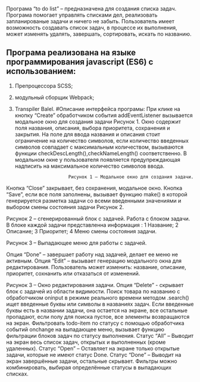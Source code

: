 Програма “to do list” – предназначена для создания списка задач. Програма помогает управлять списками дел, 
реализовать запланированые задачи и ничего не забыть.
Пользователь имеет возможность создавать список задач, в процессе их  выполнения, может изменять удалять, 
завершать, сортировать, искать по названию.
## Програма реализована на языке программирования javascript (ES6) c использованием:
1)	Препроцессора  SCSS;
2)	модульный сборщик Webpack;
3)	Transpiler Balel.
#Описание интерфейса програмы:
При клике на кнопку  “Create” обработчиком события addEventListener вызывается модальное окно  для создания 
задачи Рисунок 1. Окно содержит поля названия, описания, выбора приоритета, сохранения и закрытия. На поле для ввода названия
и описания стоит ограничение на количество символов, если количество введенных символов совпадает с максимальным количеством,
вызываются  функции checkDescLength(),checkNameLength() соответственно. В модальном окне у пользователя появляется предупреждающая 
надписить на максимальное количество символов ввода.                                                 
 
                            Рисунок 1 – Модальное окно для создания задачи.

Кнопка “Close” закрывает, без сохранения, модальное окно.
Кнопка “Save”, если все поля заполнены, вызывает функцию make() в которой генерируется разметка задачи со
всеми введенными значениями  и выбором смены состояния задачи Рисунок 2.  
 
  Рисунок 2 – сгенерированный блок с задачей.
Работа с блоком задачи.
В блоке каждой задачи представленна информация :
1 Название;
2 Описание;
3 Приоритет;
4 Меню смены состояния задачи.
 
Рисунок 3 – Выпадающее меню для работы с задачей.

Опция  “Done” – завершает работу над задачей, делает ее меню не активным.
 Опция “Edit” – вызывает генерацию модального окна для редактирования. Пользователь может изменить: название, 
 описание, приоритет, сохнанить или отказаться от изменений.
 
Рисунок 3 – Окно редактирования задачи.
Опция  “Delete”  -  скрывает блок с задачей из области видимости.
Поиск товара по названию с обработчиком oninput в режиме реального времени методом .search() ищет введенные буквы
или символы в названиях задач. Если введенные буквы есть в названии задачи, она остается на экране, все остальные
пропадают, если полу для поиска пустое, все элементы возвращаются на экран.
Фильтровать todo-item по статусу с помощью обработчика событий  onchange на  выпадающее меню, вызывает функцию 
фильтрации блоков задач по статусу выполнения.
Статус “All” – Выводит на экран весь список задач, открытых и выполненных (кроме   удаленных).
Статус “Open” – Оставляет на экране только открытые задачи, которые не имеют статус Done. 
Статус “Done” – Выводит на экран завершённые задачи, остальные скрывает.
Фильтры можно комбинировать, выбирая определённые статусы в выпадающих списках. 
